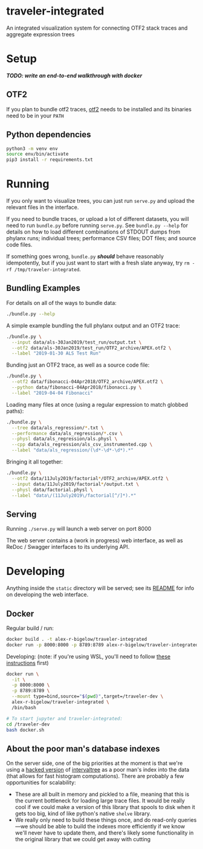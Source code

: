 traveler-integrated
===================

An integrated visualization system for connecting OTF2 stack traces and
aggregate expression trees

# Setup

***TODO: write an end-to-end walkthrough with docker***

## OTF2
If you plan to bundle otf2 traces, [otf2](https://www.vi-hps.org/projects/score-p/)
needs to be installed and its binaries need to be in your `PATH`

## Python dependencies
```bash
python3 -m venv env
source env/bin/activate
pip3 install -r requirements.txt
```

# Running
If you only want to visualize trees, you can just run `serve.py` and upload the
relevant files in the interface.

If you need to bundle traces, or upload a lot of different datasets, you will
need to run `bundle.py` before running `serve.py`. See `bundle.py --help` for
details on how to load different combinations of STDOUT dumps from phylanx runs;
individual trees; performance CSV files; DOT files; and source code files.

If something goes wrong, `bundle.py` ***should*** behave reasonably
idempotently, but if you just want to start with a fresh slate anyway, try
`rm -rf /tmp/traveler-integrated`.

## Bundling Examples
For details on all of the ways to bundle data:
```bash
./bundle.py --help
```

A simple example bundling the full phylanx output and an OTF2 trace:
```bash
./bundle.py \
  --input data/als-30Jan2019/test_run/output.txt \
  --otf2 data/als-30Jan2019/test_run/OTF2_archive/APEX.otf2 \
  --label "2019-01-30 ALS Test Run"
```

Bunding just an OTF2 trace, as well as a source code file:
```bash
./bundle.py \
  --otf2 data/fibonacci-04Apr2018/OTF2_archive/APEX.otf2 \
  --python data/fibonacci-04Apr2018/fibonacci.py \
  --label "2019-04-04 Fibonacci"
```

Loading many files at once (using a regular expression to match globbed paths):
```bash
./bundle.py \
  --tree data/als_regression/*.txt \
  --performance data/als_regression/*.csv \
  --physl data/als_regression/als.physl \
  --cpp data/als_regression/als_csv_instrumented.cpp \
  --label "data/als_regression/(\d*-\d*-\d*).*"
```

Bringing it all together:
```bash
./bundle.py \
  --otf2 data/11July2019/factorial*/OTF2_archive/APEX.otf2 \
  --input data/11July2019/factorial*/output.txt \
  --physl data/factorial.physl \
  --label "data\/(11July2019\/factorial[^/]*).*"
```

## Serving
Running `./serve.py` will launch a web server on port 8000

The web server contains a (work in progress) web interface, as well as ReDoc /
Swagger interfaces to its underlying API.

# Developing
Anything inside the `static` directory will be served; see its [README](https://github.com/alex-r-bigelow/traveler-integrated/master/static/README.md) for info on developing the web interface.

## Docker

Regular build / run:
```bash
docker build . -t alex-r-bigelow/traveler-integrated
docker run -p 8000:8000 -p 8789:8789 alex-r-bigelow/traveler-integrated
```

Developing:
(note: if you're using WSL, you'll need to follow [these instructions](https://github.com/docker/for-win/issues/2620#issuecomment-434913857) first)
```bash
docker run \
  -it \
  -p 8000:8000 \
  -p 8789:8789 \
  --mount type=bind,source="$(pwd)",target=/traveler-dev \
  alex-r-bigelow/traveler-integrated \
  /bin/bash

# To start jupyter and traveler-integrated:
cd /traveler-dev
bash docker.sh
```


## About the poor man's database indexes
On the server side, one of the big priorities at the moment is that we're using
a [hacked version](https://github.com/alex-r-bigelow/intervaltree) of [intervaltree](https://github.com/chaimleib/intervaltree)
as a poor man's index into the data (that allows for fast histogram computations).
There are probably a few opportunities for scalability:
- These are all built in memory and pickled to a file, meaning that this is the
current bottleneck for loading large trace files. It would be really cool if we
could make a version of this library that spools to disk when it gets too big,
kind of like python's native `shelve` library.
- We really only need to build these things once, and do read-only queries—we
should be able to build the indexes more efficiently if we know we'll never have
to update them, and there's likely some functionality in the original library
that we could get away with cutting

